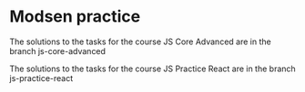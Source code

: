 # Modsen practice
The solutions to the tasks for the course JS Core Advanced are in the branch js-core-advanced

The solutions to the tasks for the course JS Practice React are in the branch js-practice-react
